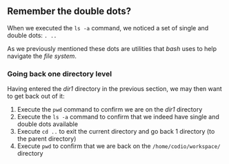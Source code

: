 ## Remember the double dots?

When we executed the `ls -a` command, we noticed a set of single and double dots: `. ..`

As we previously mentioned these dots are utilities that _bash_ uses to help navigate the _file system_.

### Going back one directory level

Having entered the _dir1_ directory in the previous section, we may then want to get back out of it:

1. Execute the `pwd` command to confirm we are on the _dir1_ directory
2. Execute the `ls -a` command to confirm that we indeed have single and double dots available
2. Execute `cd ..` to exit the current directory and go back 1 directory (to the parent directory)
3. Execute `pwd` to confirm that we are back on the `/home/codio/workspace/` directory